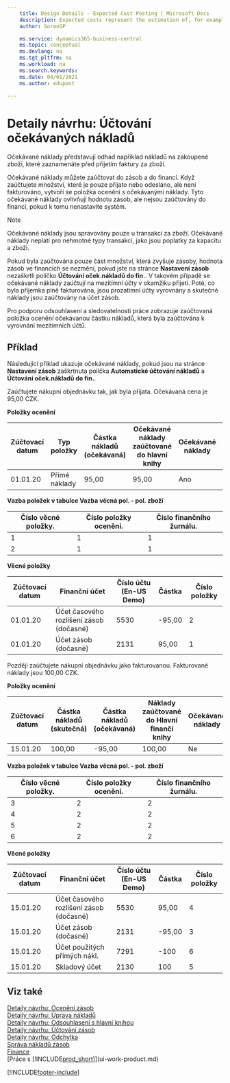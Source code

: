 ```yaml
---
    title: Design Details - Expected Cost Posting | Microsoft Docs
    description: Expected costs represent the estimation of, for example, a purchased item’s cost that you record before you receive the invoice for the item.
    author: SorenGP

    ms.service: dynamics365-business-central
    ms.topic: conceptual
    ms.devlang: na
    ms.tgt_pltfrm: na
    ms.workload: na
    ms.search.keywords:
    ms.date: 04/01/2021
    ms.author: edupont

---
```

# Detaily návrhu: Účtování očekávaných nákladů
Očekávané náklady představují odhad například nákladů na zakoupené zboží, které zaznamenáte před přijetím faktury za zboží.

Očekávané náklady můžete zaúčtovat do zásob a do financí. Když zaúčtujete množství, které je pouze přijato nebo odesláno, ale není fakturováno, vytvoří se položka ocenění s očekávanými náklady. Tyto očekávané náklady ovlivňují hodnotu zásob, ale nejsou zaúčtovány do financí, pokud k tomu nenastavíte systém.

> [!NOTE]  
> Očekávané náklady jsou spravovány pouze u transakcí za zboží. Očekávané náklady neplatí pro nehmotné typy transakcí, jako jsou poplatky za kapacitu a zboži.

Pokud byla zaúčtována pouze část množství, která zvyšuje zásoby, hodnota zásob ve financích se nezmění, pokud jste na stránce **Nastavení zásob** nezaškrtli políčko **Účtování oček.nákladů do fin.**. V takovém případě se očekávané náklady zaúčtují na mezitímní účty v okamžiku přijetí. Poté, co byla příjemka plně fakturována, jsou prozatímní účty vyrovnány a skutečné náklady jsou zaúčtovány na účet zásob.

Pro podporu odsouhlasení a sledovatelnosti práce zobrazuje zaúčtovaná položka ocenění očekávanou částku nákladů, která byla zaúčtována k vyrovnání mezitímních účtů.

## Příklad
Následující příklad ukazuje očekávané náklady, pokud jsou na stránce **Nastavení zásob** zaškrtnuta políčka **Automatické účtování nákladů** a **Účtování oček.nákladů do fin.**.

Zaúčtujete nákupní objednávku tak, jak byla přijata. Očekávaná cena je 95,00 CZK.

**Položky ocenění**

| Zúčtovací datum | Typ položky | Částka nákladů (očekávaná) | Očekávané náklady zaúčtované do hlavní knihy | Očekávané náklady | Číslo položky zboží | Číslo položky |
|------------------|----------------|------------------------------|----------------------------------|-------------------|---------------------------|---------------|  
| 01.01.20 | Přímé náklady | 95,00 | 95,00 | Ano | 1 | 1 |

**Vazba položek v tabulce Vazba věcná pol. - pol. zboží**

| Číslo věcné položky. | Číslo položky ocenění. | Číslo finančního žurnálu. |
|--------------------|---------------------|-----------------------|  
| 1 | 1 | 1 |
| 2 | 1 | 1 |

**Věcné položky**

| Zúčtovací datum | Finanční účet | Číslo účtu (En-US Demo) | Částka | Číslo položky |
|------------------|------------------|---------------------------------|------------|---------------|  
| 01.01.20 | Účet časového rozlišení zásob (dočasné) | 5530 | -95,00 | 2 |
| 01.01.20 | Účet zásob (dočasné) | 2131 | 95,00 | 1 |

Později zaúčtujete nákupní objednávku jako fakturovanou. Fakturované náklady jsou 100,00 CZK.

**Položky ocenění**

| Zúčtovací datum | Částka nákladů (skutečná) | Částka nákladů (očekávaná) | Náklady zaúčtované do Hlavní finančí knihy | Očekávané náklady | Číslo položky zboží | Číslo položky |
|------------------|----------------------------|------------------------------|-------------------------|-------------------|---------------------------|---------------|  
| 15.01.20 | 100,00 | -95,00 | 100,00 | Ne | 1 | 2 |

**Vazba položek v tabulce Vazba věcná pol. - pol. zboží**

| Číslo věcné položky. | Číslo položky ocenění. | Číslo finančního žurnálu. |
|--------------------|---------------------|-----------------------|  
| 3 | 2 | 2 |
| 4 | 2 | 2 |
| 5 | 2 | 2 |
| 6 | 2 | 2 |

**Věcné položky**

| Zúčtovací datum | Finanční účet | Číslo účtu (En-US Demo) | Částka | Číslo položky |
|------------------|------------------|---------------------------------|------------|---------------|  
| 15.01.20 | Účet časového rozlišení zásob (dočasné) | 5530 | 95,00 | 4 |
| 15.01.20 | Účet zásob (dočasné) | 2131 | -95,00 | 3 |
| 15.01.20 | Účet použitých přímých nákl. | 7291 | -100 | 6 |
| 15.01.20 | Skladový účet | 2130 | 100 | 5 |

## Viz také
[Detaily návrhu: Ocenění zásob](design-details-inventory-costing.md)     
[Detaily návrhu: Úprava nákladů](design-details-cost-adjustment.md)     
[Detaily návrhu: Odsouhlasení s hlavní knihou](design-details-reconciliation-with-the-general-ledger.md)     
[Detaily návrhu: Účtování zásob](design-details-inventory-posting.md)     
[Detaily návrhu: Odchylka](design-details-variance.md)    
[Správa nákladů zásob](finance-manage-inventory-costs.md)    
[Finance](finance.md)    
[Práce s [!INCLUDE[prod_short](includes/prod_short.md)]](ui-work-product.md)


[!INCLUDE[footer-include](includes/footer-banner.md)]